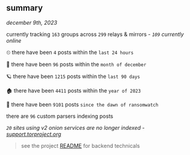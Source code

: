 
## summary
_december 9th, 2023_

currently tracking `163` groups across `299` relays & mirrors - _`109` currently online_

⏲ there have been `4` posts within the `last 24 hours`

🦈 there have been `96` posts within the `month of december`

🪐 there have been `1215` posts within the `last 90 days`

🏚 there have been `4411` posts within the `year of 2023`

🦕 there have been `9101` posts `since the dawn of ransomwatch`

there are `96` custom parsers indexing posts

_`20` sites using v2 onion services are no longer indexed - [support.torproject.org](https://support.torproject.org/onionservices/v2-deprecation/)_

> see the project [README](https://github.com/joshhighet/ransomwatch#ransomwatch--) for backend technicals
